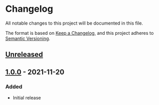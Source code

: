 # Changelog

All notable changes to this project will be documented in this file.

The format is based on [Keep a Changelog](https://keepachangelog.com/en/1.0.0/),
and this project adheres to [Semantic Versioning](https://semver.org/spec/v2.0.0.html).


## [Unreleased]
<!-- ### Added -->
<!-- ### Changed -->
<!-- ### Deprecated -->
<!-- ### Removed -->
<!-- ### Fixed -->
<!-- ### Security -->


## [1.0.0] - 2021-11-20

### Added
- Initial release


[Unreleased]: https://github.com/dueddel/godot-screencast-keys-node/compare/v1.0.0...HEAD
[1.0.0]: https://github.com/dueddel/godot-screencast-keys-node/releases/tag/1.0.0
